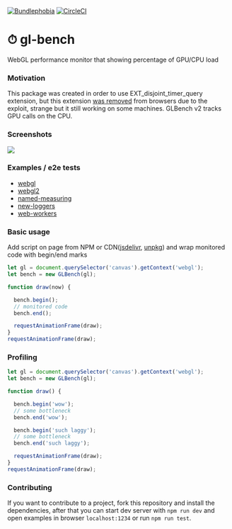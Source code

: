 [![Bundlephobia](https://badgen.net/bundlephobia/min/gl-bench)](https://bundlephobia.com/result?p=gl-bench)
[![CircleCI](https://badgen.net/github/status/munrocket/gl-bench/master/ci)](https://circleci.com/gh/munrocket/gl-bench)

# ⏱ gl-bench

WebGL performance monitor that showing percentage of GPU/CPU load

### Motivation
This package was created in order to use EXT_disjoint_timer_query extension, but this extension
[was removed](https://caniuse.com/#search=EXT_disjoint_timer_query) from browsers due to the exploit,
strange but it still working on some machines. GLBench v2 tracks GPU calls on the CPU.

### Screenshots
![](https://habrastorage.org/webt/t1/xc/wu/t1xcwu802qy4c0wt1ioormzpudq.png)

### Examples / e2e tests
- [webgl](https://munrocket.github.io/gl-bench/examples/webgl.html)
- [webgl2](https://munrocket.github.io/gl-bench/examples/webgl2.html)
- [named-measuring](https://munrocket.github.io/gl-bench/examples/named-measuring.html)
- [new-loggers](https://munrocket.github.io/gl-bench/examples/new-loggers.html)
- [web-workers](https://munrocket.github.io/gl-bench/examples/web-workers.html)

### Basic usage
Add script on page from NPM or CDN([jsdelivr](https://cdn.jsdelivr.net/npm/gl-bench/dist/gl-bench.min.js),
[unpkg](https://unpkg.com/gl-bench/dist/gl-bench.min.js)) and wrap monitored code with begin/end marks
```javascript
let gl = document.querySelector('canvas').getContext('webgl');
let bench = new GLBench(gl);

function draw(now) {

  bench.begin();
  // monitored code
  bench.end();

  requestAnimationFrame(draw);
}
requestAnimationFrame(draw);
```

### Profiling
```javascript
let gl = document.querySelector('canvas').getContext('webgl');
let bench = new GLBench(gl);

function draw() {  

  bench.begin('wow');
  // some bottleneck
  bench.end('wow');

  bench.begin('such laggy');
  // some bottleneck
  bench.end('such laggy');

  requestAnimationFrame(draw);
}
requestAnimationFrame(draw);
```

### Contributing
If you want to contribute to a project, fork this repository and install the dependencies,
after that you can start dev server with `npm run dev` and open examples in browser `localhost:1234`
or run `npm run test`.

[//]: # (without rAF, better ui)
